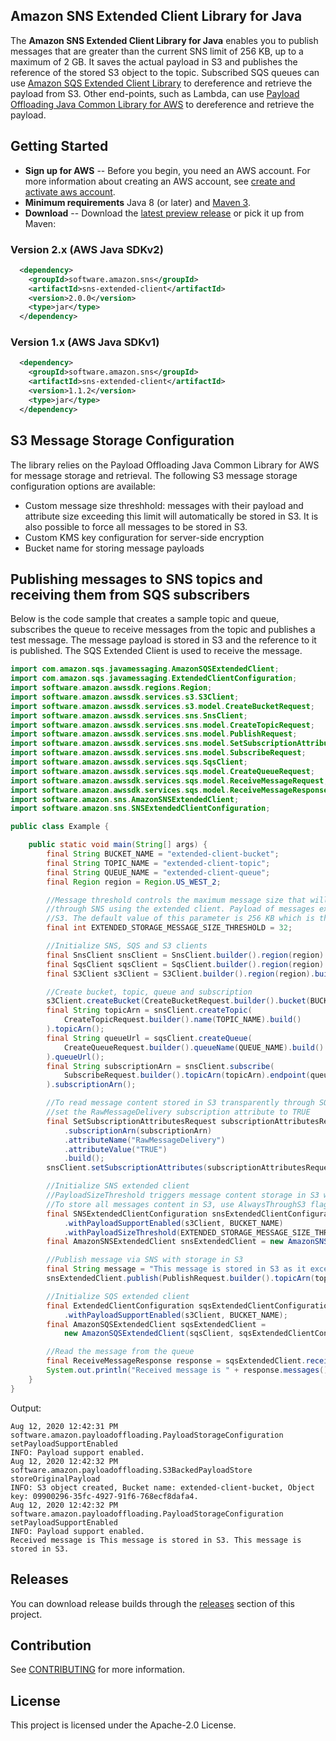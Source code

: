 ## Amazon SNS Extended Client Library for Java

The **Amazon SNS Extended Client Library for Java** enables you to publish messages that are greater than the current SNS limit of 256 KB, up to a maximum of 2 GB.
It saves the actual payload in S3 and publishes the reference of the stored S3 object to the topic. Subscribed SQS queues can use [Amazon SQS Extended Client Library](https://github.com/awslabs/amazon-sqs-java-extended-client-lib) to dereference and retrieve the payload from S3. Other end-points, such as Lambda, can use [Payload Offloading Java Common Library for AWS](https://github.com/awslabs/payload-offloading-java-common-lib-for-aws) to dereference and retrieve the payload.


## Getting Started

* **Sign up for AWS** -- Before you begin, you need an AWS account. For more information about creating an AWS account, see [create and activate aws account](https://aws.amazon.com/premiumsupport/knowledge-center/create-and-activate-aws-account/).
* **Minimum requirements** Java 8 (or later) and [Maven 3](http://maven.apache.org/).
* **Download** -- Download the [latest preview release](https://github.com/awslabs/amazon-sns-java-extended-client-lib/releases) or pick it up from Maven:

### Version 2.x (AWS Java SDKv2)
```xml
  <dependency>
    <groupId>software.amazon.sns</groupId>
    <artifactId>sns-extended-client</artifactId>
    <version>2.0.0</version>
    <type>jar</type>
  </dependency>
```

### Version 1.x (AWS Java SDKv1)
```xml
  <dependency>
    <groupId>software.amazon.sns</groupId>
    <artifactId>sns-extended-client</artifactId>
    <version>1.1.2</version>
    <type>jar</type>
  </dependency>
```


## S3 Message Storage Configuration
The library relies on the Payload Offloading Java Common Library for AWS for message storage and retrieval. The following S3 message storage configuration options are available:
* Custom message size threshhold: messages with their payload and attribute size exceeding this limit will automatically be stored in S3. It is also possible to force all messages to be stored in S3.
* Custom KMS key configuration for server-side encryption
* Bucket name for storing message payloads


## Publishing messages to SNS topics and receiving them from SQS subscribers
Below is the code sample that creates a sample topic and queue, subscribes the queue to receive messages from the topic and publishes a test message. The message payload is stored in S3 and the reference to it is published. The SQS Extended Client is used to receive the message.

```java
import com.amazon.sqs.javamessaging.AmazonSQSExtendedClient;
import com.amazon.sqs.javamessaging.ExtendedClientConfiguration;
import software.amazon.awssdk.regions.Region;
import software.amazon.awssdk.services.s3.S3Client;
import software.amazon.awssdk.services.s3.model.CreateBucketRequest;
import software.amazon.awssdk.services.sns.SnsClient;
import software.amazon.awssdk.services.sns.model.CreateTopicRequest;
import software.amazon.awssdk.services.sns.model.PublishRequest;
import software.amazon.awssdk.services.sns.model.SetSubscriptionAttributesRequest;
import software.amazon.awssdk.services.sns.model.SubscribeRequest;
import software.amazon.awssdk.services.sqs.SqsClient;
import software.amazon.awssdk.services.sqs.model.CreateQueueRequest;
import software.amazon.awssdk.services.sqs.model.ReceiveMessageRequest;
import software.amazon.awssdk.services.sqs.model.ReceiveMessageResponse;
import software.amazon.sns.AmazonSNSExtendedClient;
import software.amazon.sns.SNSExtendedClientConfiguration;

public class Example {

    public static void main(String[] args) {
        final String BUCKET_NAME = "extended-client-bucket";
        final String TOPIC_NAME = "extended-client-topic";
        final String QUEUE_NAME = "extended-client-queue";
        final Region region = Region.US_WEST_2;

        //Message threshold controls the maximum message size that will be allowed to be published
        //through SNS using the extended client. Payload of messages exceeding this value will be stored in
        //S3. The default value of this parameter is 256 KB which is the maximum message size in SNS (and SQS).
        final int EXTENDED_STORAGE_MESSAGE_SIZE_THRESHOLD = 32;

        //Initialize SNS, SQS and S3 clients
        final SnsClient snsClient = SnsClient.builder().region(region).build();
        final SqsClient sqsClient = SqsClient.builder().region(region).build();
        final S3Client s3Client = S3Client.builder().region(region).build();

        //Create bucket, topic, queue and subscription
        s3Client.createBucket(CreateBucketRequest.builder().bucket(BUCKET_NAME).build());
        final String topicArn = snsClient.createTopic(
            CreateTopicRequest.builder().name(TOPIC_NAME).build()
        ).topicArn();
        final String queueUrl = sqsClient.createQueue(
            CreateQueueRequest.builder().queueName(QUEUE_NAME).build()
        ).queueUrl();
        final String subscriptionArn = snsClient.subscribe(
            SubscribeRequest.builder().topicArn(topicArn).endpoint(queueUrl).build()
        ).subscriptionArn();

        //To read message content stored in S3 transparently through SQS extended client,
        //set the RawMessageDelivery subscription attribute to TRUE
        final SetSubscriptionAttributesRequest subscriptionAttributesRequest = SetSubscriptionAttributesRequest.builder()
            .subscriptionArn(subscriptionArn)
            .attributeName("RawMessageDelivery")
            .attributeValue("TRUE")
            .build();
        snsClient.setSubscriptionAttributes(subscriptionAttributesRequest);

        //Initialize SNS extended client
        //PayloadSizeThreshold triggers message content storage in S3 when the threshold is exceeded
        //To store all messages content in S3, use AlwaysThroughS3 flag
        final SNSExtendedClientConfiguration snsExtendedClientConfiguration = new SNSExtendedClientConfiguration()
            .withPayloadSupportEnabled(s3Client, BUCKET_NAME)
            .withPayloadSizeThreshold(EXTENDED_STORAGE_MESSAGE_SIZE_THRESHOLD);
        final AmazonSNSExtendedClient snsExtendedClient = new AmazonSNSExtendedClient(snsClient, snsExtendedClientConfiguration);

        //Publish message via SNS with storage in S3
        final String message = "This message is stored in S3 as it exceeds the threshold of 32 bytes set above.";
        snsExtendedClient.publish(PublishRequest.builder().topicArn(topicArn).message(message).build());

        //Initialize SQS extended client
        final ExtendedClientConfiguration sqsExtendedClientConfiguration = new ExtendedClientConfiguration()
            .withPayloadSupportEnabled(s3Client, BUCKET_NAME);
        final AmazonSQSExtendedClient sqsExtendedClient =
            new AmazonSQSExtendedClient(sqsClient, sqsExtendedClientConfiguration);

        //Read the message from the queue
        final ReceiveMessageResponse response = sqsExtendedClient.receiveMessage(ReceiveMessageRequest.builder().queueUrl(queueUrl).build());
        System.out.println("Received message is " + response.messages().get(0).body());
    }
}
```

Output:
``` 
Aug 12, 2020 12:42:31 PM software.amazon.payloadoffloading.PayloadStorageConfiguration setPayloadSupportEnabled
INFO: Payload support enabled.
Aug 12, 2020 12:42:32 PM software.amazon.payloadoffloading.S3BackedPayloadStore storeOriginalPayload
INFO: S3 object created, Bucket name: extended-client-bucket, Object key: 09900296-35fc-4927-91f6-768ecf8dafa4.
Aug 12, 2020 12:42:32 PM software.amazon.payloadoffloading.PayloadStorageConfiguration setPayloadSupportEnabled
INFO: Payload support enabled.
Received message is This message is stored in S3. This message is stored in S3.
```

## Releases
You can download release builds through the [releases](https://github.com/awslabs/amazon-sns-java-extended-client-lib) section of this project.

## Contribution
See [CONTRIBUTING](CONTRIBUTING.md#security-issue-notifications) for more information.

## License
This project is licensed under the Apache-2.0 License.
